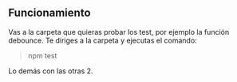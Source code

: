 ## Funcionamiento

Vas a la carpeta que quieras probar los test, por ejemplo la función debounce.
Te diriges a la carpeta y ejecutas el comando:
> npm test


Lo demás con las otras 2.
